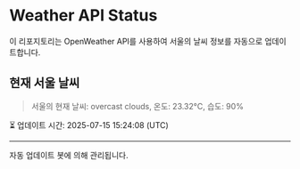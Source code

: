 
# Weather API Status

이 리포지토리는 OpenWeather API를 사용하여 서울의 날씨 정보를 자동으로 업데이트합니다.

## 현재 서울 날씨
> 서울의 현재 날씨: overcast clouds, 온도: 23.32°C, 습도: 90%

⏳ 업데이트 시간: 2025-07-15 15:24:08 (UTC)

---
자동 업데이트 봇에 의해 관리됩니다.

